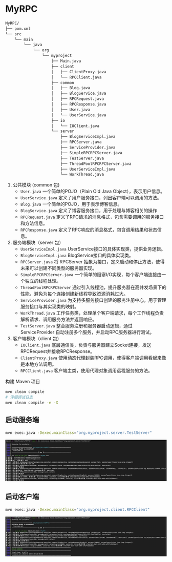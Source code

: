 
# MyRPC

```bash
MyRPC/
├── pom.xml
└── src
    └── main
        └── java
            └── org
                └── myproject
                    ├── Main.java
                    ├── client
                    │   ├── ClientProxy.java
                    │   └── RPCClient.java
                    ├── common
                    │   ├── Blog.java
                    │   ├── BlogService.java
                    │   ├── RPCRequest.java
                    │   ├── RPCResponse.java
                    │   ├── User.java
                    │   └── UserService.java
                    ├── io
                    │   └── IOClient.java
                    └── server
                        ├── BlogServiceImpl.java
                        ├── RPCServer.java
                        ├── ServiceProvider.java
                        ├── SimpleRPCRPCServer.java
                        ├── TestServer.java
                        ├── ThreadPoolRPCRPCServer.java
                        ├── UserServiceImpl.java
                        └── WorkThread.java
```

1. 公共模块 (common 包)
   * `User.java` 一个简单的POJO（Plain Old Java Object），表示用户信息。
   * `UserService.java` 定义了用户服务接口，列出客户端可以调用的方法。
   * `Blog.java` 一个简单的POJO，用于表示博客信息。
   * `BlogService.java` 定义了博客服务接口，用于处理与博客相关的操作
   * `RPCRequest.java` 定义了RPC请求的消息格式，包含需要调用的服务接口和方法信息。
   * `RPCResponse.java` 定义了RPC响应的消息格式，包含调用结果和状态信息。
2. 服务端模块（server 包）
   * `UserServiceImpl.java` UserService接口的具体实现类，提供业务逻辑。
   * `BlogServiceImpl.java` BlogService接口的具体实现类。
   * `RPCServer.java` 将 RPCServer 抽象为接口，定义启动和停止方法，使得未来可以创建不同类型的服务器实现。
   * `SimpleRPCRPCServer.java` 一个简单的阻塞I/O实现，每个客户端连接由一个独立的线程处理。
   * `ThreadPoolRPCRPCServer` 通过引入线程池，提升服务器在高并发场景下的性能，避免为每个连接创建新线程导致资源消耗过大。
   * `ServiceProvider.java` 为支持多服务接口创建的服务注册中心，用于管理服务接口与其实现类的映射。
   * `WorkThread.java` 工作任务类，处理单个客户端请求，每个工作线程负责解析请求、调用服务方法并返回响应。
   * `TestServer.java` 整合服务注册和服务器启动逻辑，通过 ServiceProvider 自动注册多个服务，并启动RPC服务器进行测试。
3. 客户端模块（client 包）
   * `IOClient.java` 底层通信类，负责与服务器建立Socket连接，发送RPCRequest并接收RPCResponse。
   * `ClientProxy.java` 使用动态代理封装RPC调用，使得客户端调用看起来像是本地方法调用。
   * `RPCClient.java` 客户端主类，使用代理对象调用远程服务的方法。


构建 Maven 项目

```bash
mvn clean compile
# 详细调试日志
mvn clean compile -e -X
```


## 启动服务端

```bash
mvn exec:java -Dexec.mainClass="org.myproject.server.TestServer"
```

<div align="center"><img src="imgs/runserver.png"/></div>


## 启动客户端

```bash
mvn exec:java -Dexec.mainClass="org.myproject.client.RPCClient"
```

<div align="center"><img src="imgs/runclient.png"/></div>
